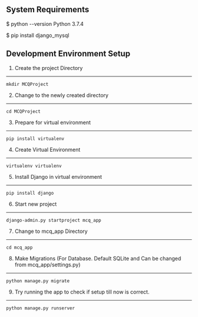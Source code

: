 System Requirements
-----------------------------------------
$ python --version
Python 3.7.4

$ pip install django_mysql

Development Environment Setup
-----------------------------------------
1. Create the project Directory
---------------------------------------
	mkdir MCQProject
2. Change to the newly created directory
---------------------------------------
	cd MCQProject
3. Prepare for virtual environment
---------------------------------------
	pip install virtualenv
4. Create Virtual Environment
---------------------------------------
	virtualenv virtualenv
5. Install Django in virtual environment
---------------------------------------
	pip install django
6. Start new project
---------------------------------------
	django-admin.py startproject mcq_app
7. Change to mcq_app Directory
---------------------------------------
	cd mcq_app
8. Make Migrations (For Database. Default SQLite and Can be changed from mcq_app/settings.py)
---------------------------------------
	python manage.py migrate
9. Try running the app to check if setup till now is correct.
---------------------------------------
	python manage.py runserver
